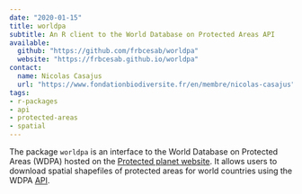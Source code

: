 ```yaml
---
date: "2020-01-15"
title: worldpa
subtitle: An R client to the World Database on Protected Areas API
available:
  github: "https://github.com/frbcesab/worldpa"
  website: "https://frbcesab.github.io/worldpa"
contact:
  name: Nicolas Casajus
  url: "https://www.fondationbiodiversite.fr/en/membre/nicolas-casajus"
tags:
- r-packages
- api
- protected-areas
- spatial
---
```


The package `worldpa` is an interface to the World Database on Protected Areas (WDPA)
hosted on the [Protected planet website](https://www.protectedplanet.net).
It allows users to download spatial shapefiles of protected areas for world
countries using the WDPA [API](https://api.protectedplanet.net).

